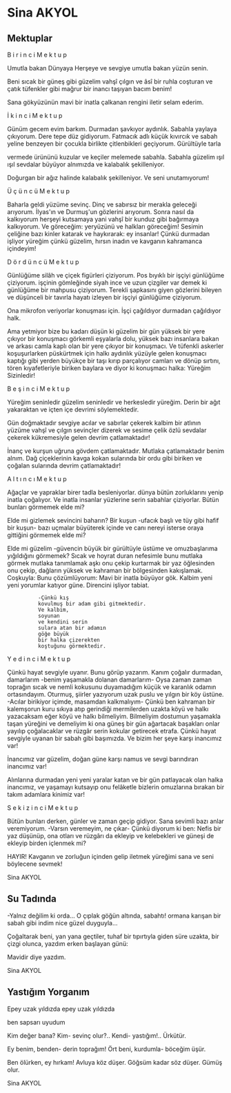 # Sina AKYOL

## Mektuplar 

B i r i n c i     M e k t u p

Umutla bakan
Dünyaya
Herşeye
ve sevgiye
umutla bakan
yüzün senin.

Beni sıcak
bir güneş gibi güzelim
vahşî
çılgın
ve âsî
bir ruhla coşturan
ve çatık tüfenkler gibi mağrur
bir inancı taşıyan
bacım benim!

Sana gökyüzünün
mavi bir inatla çalkanan rengini iletir
selam ederim.



İ k i n c i    M e k t u p

Günüm gecem evim barkım.
Durmadan şavkıyor aydınlık.
Sabahla yaylaya çıkıyorum.
Dere tepe düz gidiyorum.
Fatmacık adlı küçük
kıvırcık
ve sabah yeline benzeyen
bir çocukla birlikte
çitlenbikleri geçiyorum.
Gürültüyle tarla

vermede ürününü
kuzular ve keçiler
melemede sabahla.
Sabahla güzelim
ışıl ışıl sevdalar büyüyor alnımızda
ve kalabalık
şekilleniyor.

Doğurgan bir ağız halinde
kalabalık şekilleniyor.
Ve seni
unutamıyorum!




Ü ç ü n c ü    M e k t u p

Baharla geldi
yüzüme sevinç.
Dinç
ve sabırsız bir merakla
geleceği arıyorum.
İlyas'ın ve Durmuş'un
gözlerini arıyorum.
Sonra nasıl da kalkıyorum
herşeyi kutsamaya
yani vahşî
bir kunduz
gibi bağırmaya
kalkıyorum.
	Ve göreceğim:
	yeryüzünü ve halkları
	göreceğim!
	Sesimin çeliğine
	bazı kinler katarak
	ve haykırarak:
		ey insanlar!
	Çünkü durmadan işliyor yüreğim
	çünkü güzelim,
                hırsın
                inadın
                ve kavganın
                kahramanca içindeyim!




D ö r d ü n c ü    M e k t u p

Günlüğüme silâh
ve çiçek figürleri çiziyorum.
Pos bıyıklı bir işçiyi
günlüğüme çiziyorum.
               işçinin gömleğinde siyah
               ince
               ve uzun
               çizgiler var
demek ki günlüğüme
bir mahpusu çiziyorum.
Terekli şapkasını giyen
gözlerini bileyen
ve düşünceli bir tavırla
hayatı izleyen
bir işçiyi
günlüğüme çiziyorum.

Ona mikrofon veriyorlar
	konuşması için.
İşçi çağıldıyor
	durmadan çağıldıyor halk.

Ama yetmiyor bize bu kadarı
düşün ki güzelim
bir gün yüksek
bir yere çıkıyor bir konuşmacı
görkemli eşyalarla dolu, yüksek
bazı insanlara bakan
ve arkası camla kaplı olan
bir yere çıkıyor bir konuşmacı.
Ve tüfenkli askerler koşuşurlarken
püskürtmek için halkı
aydınlık yüzüyle gelen konuşmacı
kaptığı gibi yerden büyükçe bir taşı
kırıp parçalıyor camları
ve dönüp sırtını, tören
kıyafetleriyle biriken baylara
ve diyor ki konuşmacı halka:
Yüreğim
Sizinledir!



B e ş i n c i    M e k t u p

Yüreğim seninledir güzelim
seninledir ve
herkesledir yüreğim.
Derin bir ağıt yakaraktan
ve içten içe
devrimi söylemektedir.

Gün
doğmaktadır sevgiye
acılar
ve sabırlar çekerek kalbim
bir atlının yüzüme vahşî
ve çılgın sevinçler dizerek
ve sesime çelik özlü
sevdalar çekerek
kükremesiyle gelen devrim
çatlamaktadır!

İnanç
ve kurşun uğruna gövdem
çatlamaktadır.
Mutlaka çatlamaktadır benim alnım.
Dağ çiçeklerinin
	kavga kokan sularında
bir ordu gibi biriken
	ve çoğalan sularında
devrim çatlamaktadır!



A l t ı n c ı    M e k t u p

Ağaçlar ve yapraklar
birer tadla besleniyorlar.
dünya
bütün zorluklarını yenip
inatla çoğalıyor.
Ve inatla insanlar
yüzlerine serin
sabahlar çiziyorlar.
Bütün bunları görmemek
		elde mi?

Elde mi gizlemek
sevincini baharın?
Bir kuşun
-ufacık başlı ve
tüy gibi hafif bir kuşun-
bazı uçmalar büyüterek içinde
ve canı nereyi isterse
oraya gittiğini görmemek
		elde mi?

Elde mi güzelim
	-güvencin
büyük bir gürültüyle üstüme
ve omuzbaşlarıma yığıldığını
görmemek?
Sıcak
ve hoyrat duran nefesimle
bunu mutlaka görmek
mutlaka tanımlamak aşkı
onu çekip kurtarmak
bir yaz öğlesinden
onu çekip, dağların yüksek
ve kahraman bir bölgesinden
kakışlamak.
Coşkuyla:
Bunu çözümlüyorum: Mavi
bir inatla büyüyor gök.
Kalbim
yeni yeni yorumlar katıyor güne.
Direncini işliyor tabiat.

              -Çünkü kış
              kovulmuş bir adam gibi gitmektedir.
              Ve kalbim,
              soyunan
              ve kendini serin
              sulara atan bir adamın
              göğe büyük
              bir halka çizerekten
              koştuğunu görmektedir.




Y e d i n c i    M e k t u p

Çünkü hayat
sevgiyle uyanır.
Bunu görüp yazarım.
Kanım çoğalır durmadan, damarlarım
-benim yaşamakla dolanan damarlarım-
Oysa zaman zaman toprağın
sıcak ve nemli kokusunu duyamadığım
küçük ve karanlık odamın ortasındayım.
Oturmuş, şiirler yazıyorum
uzak
puslu
ve yılgın bir köy üstüne.
-Acılar birikiyor içimde,
masamdan kalkmalıyım-
Çünkü ben
kahraman bir kalemşorun
kuru sıkıya atıp gerindiği
mermilerden uzakta
köyü
ve halkı yazacaksam eğer
köyü
ve halkı
bilmeliyim.
Bilmeliyim dostumun
yaşamakla taşan yüreğini
ve demeliyim ki ona güneş
bir gün ağartacak başakları
onlar yayılıp çoğalacaklar
ve rüzgâr serin
kokular getirecek etrafa.
Çünkü hayat
sevgiyle uyanan bir sabah gibi
başımızda.
Ve bizim her şeye karşı
inancımız var!

İnancımız var güzelim,
doğan güne karşı
namus
ve sevgi barındıran
inancımız var!

Alınlarına durmadan
yeni yeni yaralar katan
ve bir gün patlayacak olan
halka
	inancımız,
ve yaşamayı kutsayıp
onu felâketle bizlerin
omuzlarına bırakan
bir takım adamlara
kinimiz var!




S e k i z i n c i    M e k t u p

Bütün bunları derken,
günler
	ve zaman
geçip gidiyor.
Sana sevimli bazı anlar veremiyorum.
-Varsın veremeyim, ne çıkar-
Çünkü diyorum ki ben:
	Nefis bir yaz düşünüp, ona otları
                ve rüzgârı da ekleyip
                ve kelebekleri
                ve güneşi de ekleyip
                birden içlenmek mi?

HAYIR!
Kavganın
ve zorluğun içinden gelip
iletmek yüreğimi sana
ve seni böylecene sevmek!

Sina AKYOL

## Su Tadında 

-Yalnız değilim ki orda...
O çıplak
göğün altında,
sabahtı! ormana karışan
bir sabah
gibi indim
nice güzel duyguyla...

Çoğaltarak beni, yan yana
geçtiler, tuhaf bir tıpırtıyla
giden süre
uzakta, bir çizgi olunca,
yazdım erken
başlayan günü:

Mavidir
diye yazdım.

Sina AKYOL

## Yastığım Yorganım 

Epey uzak yıldızda
epey uzak yıldızda

ben sapsarı uyudum

Kim değer bana? Kim-
sevinç olur?.. Kendi-
yastığım!.. Ürkütür.

Ey benim, benden-
derin toprağım!
Ört beni, kurdumla-
böceğim üşür.

Ben ölürken, ey hırkam!
Avluya köz düşer.
Göğsüm kadar söz düşer.
Gümüş olur.

Sina AKYOL